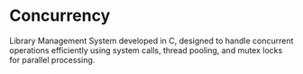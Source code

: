 # Concurrency
Library Management System developed in C, designed to handle concurrent operations efficiently using system calls, thread pooling, and mutex locks for parallel processing.
